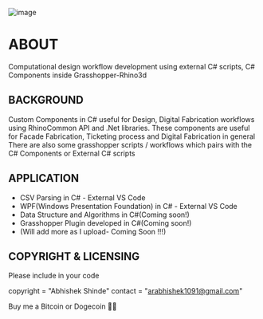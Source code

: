 
![image](https://drive.google.com/uc?export=view&id=1Sw7zJ9HCY9uHSNo201uyVuPUGBi5zEvf)

ABOUT
=====
Computational design workflow development using external C# scripts, C# Components inside Grasshopper-Rhino3d 

BACKGROUND
----------
Custom Components in C# useful for Design, Digital Fabrication workflows using RhinoCommon API and .Net libraries.
These components are  useful for Facade Fabrication, Ticketing process and Digital Fabrication in general
There are also some grasshopper scripts / workflows which pairs with the C# Components or External C# scripts

APPLICATION
-----------
* CSV Parsing in C# - External VS Code
* WPF(Windows Presentation Foundation) in C# - External VS Code
* Data Structure and Algorithms in C#(Coming soon!)
* Grasshopper Plugin developed in C#(Coming soon!)
* (Will add more as I upload- Coming Soon !!!)


COPYRIGHT & LICENSING
---------------------

Please include in your code

copyright = "Abhishek Shinde" contact = "arabhishek1091@gmail.com"

Buy me a Bitcoin or Dogecoin 🧘‍♂️
